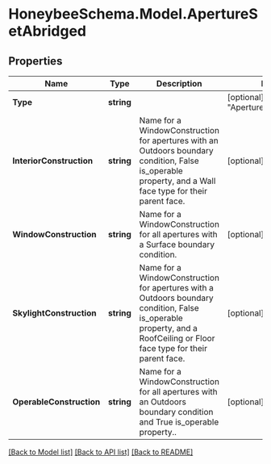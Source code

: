 
# HoneybeeSchema.Model.ApertureSetAbridged

## Properties

Name | Type | Description | Notes
------------ | ------------- | ------------- | -------------
**Type** | **string** |  | [optional] [default to "ApertureSetAbridged"]
**InteriorConstruction** | **string** | Name for a WindowConstruction for apertures with an Outdoors boundary condition, False is_operable property, and a Wall face type for their parent face. | [optional] 
**WindowConstruction** | **string** | Name for a WindowConstruction for all apertures with a Surface boundary condition. | [optional] 
**SkylightConstruction** | **string** | Name for a WindowConstruction for apertures with a Outdoors boundary condition, False is_operable property, and a RoofCeiling or Floor face type for their parent face. | [optional] 
**OperableConstruction** | **string** | Name for a WindowConstruction for all apertures with an Outdoors boundary condition and True is_operable property.. | [optional] 

[[Back to Model list]](../README.md#documentation-for-models)
[[Back to API list]](../README.md#documentation-for-api-endpoints)
[[Back to README]](../README.md)

